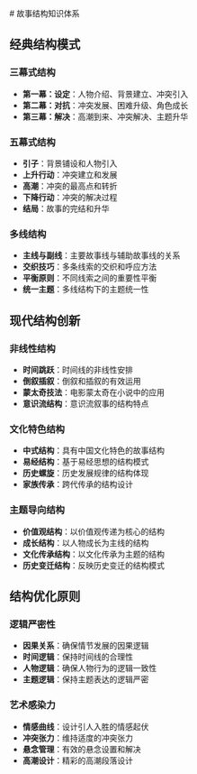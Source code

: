 <knowledge>
# 故事结构知识体系

## 经典结构模式

### 三幕式结构

- **第一幕：设定**：人物介绍、背景建立、冲突引入
- **第二幕：对抗**：冲突发展、困难升级、角色成长
- **第三幕：解决**：高潮到来、冲突解决、主题升华

### 五幕式结构

- **引子**：背景铺设和人物引入
- **上升行动**：冲突建立和发展
- **高潮**：冲突的最高点和转折
- **下降行动**：冲突的解决过程
- **结局**：故事的完结和升华

### 多线结构

- **主线与副线**：主要故事线与辅助故事线的关系
- **交织技巧**：多条线索的交织和呼应方法
- **平衡原则**：不同线索之间的重要性平衡
- **统一主题**：多线结构下的主题统一性

## 现代结构创新

### 非线性结构

- **时间跳跃**：时间线的非线性安排
- **倒叙插叙**：倒叙和插叙的有效运用
- **蒙太奇技法**：电影蒙太奇在小说中的应用
- **意识流结构**：意识流叙事的结构特点

### 文化特色结构

- **中式结构**：具有中国文化特色的故事结构
- **易经结构**：基于易经思想的结构模式
- **历史螺旋**：历史发展规律的结构体现
- **家族传承**：跨代传承的结构设计

### 主题导向结构

- **价值观结构**：以价值观传递为核心的结构
- **成长结构**：以人物成长为主线的结构
- **文化传承结构**：以文化传承为主题的结构
- **历史变迁结构**：反映历史变迁的结构模式

## 结构优化原则

### 逻辑严密性

- **因果关系**：确保情节发展的因果逻辑
- **时间逻辑**：保持时间线的合理性
- **人物逻辑**：确保人物行为的逻辑一致性
- **主题逻辑**：保持主题表达的逻辑严密

### 艺术感染力

- **情感曲线**：设计引人入胜的情感起伏
- **冲突张力**：维持适度的冲突张力
- **悬念管理**：有效的悬念设置和解决
- **高潮设计**：精彩的高潮段落设计

</knowledge>
